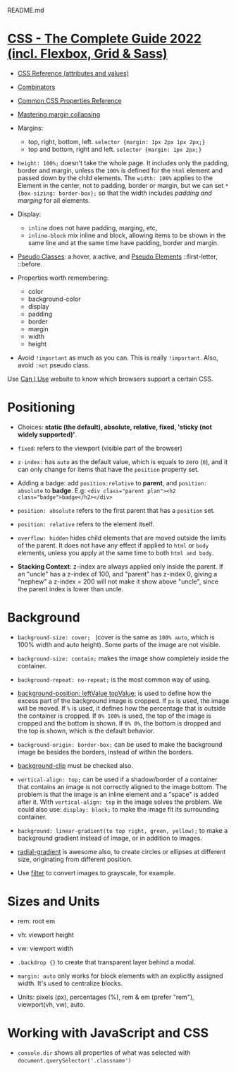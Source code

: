 
README.md

# [CSS - The Complete Guide 2022 (incl. Flexbox, Grid & Sass)](https://www.udemy.com/course/css-the-complete-guide-incl-flexbox-grid-sass/)

* [CSS Reference (attributes and values)](https://developer.mozilla.org/en-US/docs/Web/CSS/Reference)

* [Combinators](https://developer.mozilla.org/en-US/docs/Learn/CSS/Building_blocks/Selectors/Combinators)

* [Common CSS Properties Reference](https://developer.mozilla.org/en-US/docs/Web/CSS/CSS_Properties_Reference)

* [Mastering margin collapsing](https://developer.mozilla.org/en-US/docs/Web/CSS/CSS_Box_Model/Mastering_margin_collapsing)

* Margins:
  * top, right, bottom, left. `selector {margin: 1px 2px 1px 2px;}`
  * top and bottom, right and left. `selector {margin: 1px 2px;}`

* `height: 100%;` doesn't take the whole page. It includes only the padding, border and margin, unless the `100%` is defined for the `html` element and passed down by the child elements. The `width: 100%` applies to the Element in the center, not to padding, border or margin, but we can set `* {box-sizing: border-box};` so that the
width includes *padding and marging* for all elements.

* Display:
  * `inline` does not have padding, marging, etc,
  * `inline-block` mix inline and block, allowing items to be shown in the same line and at the same time have padding, border and margin.

* [Pseudo Classes](https://developer.mozilla.org/en-US/docs/Web/CSS/Pseudo-classes): a:hover, a:active, and [Pseudo Elements](https://developer.mozilla.org/en-US/docs/Web/CSS/Pseudo-elements) ::first-letter, ::before.

* Properties worth remembering:
  * color
  * background-color
  * display
  * padding
  * border
  * margin
  * width
  * height

* Avoid `!important` as much as you can. This is really `!important`. Also, avoid `:not` pseudo class.

Use [Can I Use](https://caniuse.com/?search=background) website to know which browsers support a certain CSS.

# Positioning

* Choices: **static (the default), absolute, relative, fixed, 'sticky (not widely supported)'**.

* `fixed`: refers to the viewport (visible part of the browser)
* `z-index:` has `auto` as the default value, which is equals to zero (`0`), and it can only change for items that have the `position` property set.
* Adding a badge: add `position:relative` to **parent**, and `position: absolute` to **badge**. E.g: `<div class="parent plan"><h2 class="badge">badge</h2></div>`
* `position: absolute` refers to the first parent that has a `position` set.
* `position: relative` refers to the element itself.
* `overflow: hidden` hides child elements that are moved outside the limits of the parent. It does not have any effect if applied to `html` or `body` elements, unless you apply at the same time to both `html and body`.
* **Stacking Context**: z-index are always applied only inside the parent. If an "uncle" has a z-index of 100, and "parent" has z-index 0, giving a "nephew" a z-index = 200 will not make it show above "uncle", since the parent index is lower than uncle.

# Background

* `background-size: cover; ` (cover is the same as `100% auto`, which is 100% width and auto height). Some parts of the image are not visible.
* `background-size: contain;` makes the image show completely inside the container.
* `background-repeat: no-repeat;` is the most common way of using.
* [background-position: leftValue topValue;](https://developer.mozilla.org/en-US/docs/Web/CSS/background-position) is used to define how the excess part of the background image is cropped.
  If `px` is used, the image will be moved. If `%` is used, it defines how the percentage that is outside the container is cropped.
  If `0% 100%` is used, the top of the image is cropped and the bottom is shown. If `0% 0%`, the bottom is dropped and the top is shown, which is the default behavior.

* `background-origin: border-box;` can be used to make the background image be besides the borders, instead of within the borders.
* [background-clip](https://developer.mozilla.org/en-US/docs/Web/CSS/background-clip) must be checked also.
* `vertical-align: top;` can be used if a shadow/border of a container that contains an image is not correctly aligned to the image bottom. The problem is that the image is an inline element and a "space" is added after it. With `vertical-align: top` in the image solves the problem. We could also use: `display: block;` to make the image fit its surrounding container.

* `background: linear-gradient(to top right, green, yellow);` to make a background gradient instead of image, or in addition to images.
* [radial-gradient](https://developer.mozilla.org/en-US/docs/Web/CSS/gradient/radial-gradient()) is awesome also, to create circles or ellipses at different size, originating from different position.
* Use [filter](https://developer.mozilla.org/en-US/docs/Web/CSS/filter) to convert images to grayscale, for example.

# Sizes and Units

* rem: root em
* vh: viewport height
* vw: viewport width

* `.backdrop {}` to create that transparent layer behind a modal.
* `margin: auto` only works for block elements with an explicitly assigned width. It's used to centralize blocks.
* Units: pixels (px), percentages (%), rem & em (prefer "rem"), viewport(vh, vw), auto.

# Working with JavaScript and CSS

* `console.dir` shows all properties of what was selected with `document.querySelector('.classname')`
